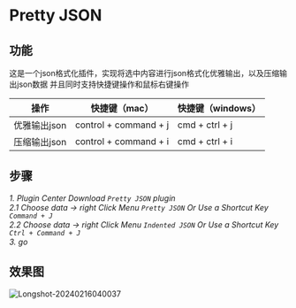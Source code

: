 # Pretty JSON

## 功能

这是一个json格式化插件，实现将选中内容进行json格式化优雅输出，以及压缩输出json数据
并且同时支持快捷键操作和鼠标右键操作

| 操作         | 快捷键（mac）              | 快捷键（windows）   |
| ------------ |-----------------------|----------------|
| 优雅输出json | control + command + j | cmd + ctrl + j |
| 压缩输出json | control + command + i | cmd + ctrl + i |

## 步骤

<em>1. Plugin Center Download `Pretty JSON` plugin</em><br>
<em>2.1 Choose data -> right Click Menu `Pretty JSON`  Or Use a Shortcut Key `Command + J`</em><br>
<em>2.2 Choose data -> right Click Menu `Indented JSON`  Or Use a Shortcut Key `Ctrl + Command + J`</em><br>
<em>3. go </em><br>

## 效果图

![Longshot-20240216040037](https://gitee.com/hongyan008/blog-img/raw/img/img/Longshot-20240216040037.png)